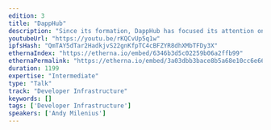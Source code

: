 ```yaml
---
edition: 3
title: "DappHub"
description: "Since its formation, DappHub has focused its attention on making blockchain development an ergonomic and efficient experience. We built our reputation on this topic by first creating a popular Ethereum development tool called Dapple. In the last year, our research has begun to produce significant results. This talk will be about the different tools that DappHub has created to add usability to the Ethereum blockchain."
youtubeUrl: "https://youtu.be/rKQCvUp5q1w"
ipfsHash: "QmTAY5dTar2HadkjvS22gnKfpTC4cBFZYR8dhXMbTFDy3X"
ethernaIndex: "https://etherna.io/embed/6346b3d5c02259b06a2ffb99"
ethernaPermalink: "https://etherna.io/embed/3a03dbb3bace8b5a68e10cc6e66dace2c2f3fcb66799800fd98d7f69b200f872"
duration: 1199
expertise: "Intermediate"
type: "Talk"
track: "Developer Infrastructure"
keywords: []
tags: ['Developer Infrastructure']
speakers: ['Andy Milenius']
---
```

